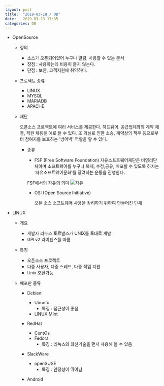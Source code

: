 ```yaml
---
layout: post
title:  "2019-03-18 / DB"
date:   2019-03-28 17:35
categories: DB
---
```


- 	OpenSource
	- 정의
		- 소스가 오픈되어있어 누구나 열람, 사용할 수 있는 문서
		- 장점 : 사용하는데 비용이 들지 않는다.
		- 단점 : 보안, 고객지원에 취약하다.

	- 프로젝트 종류
		- LINUX
		- MYSQL
		- MARIADB
		- APACHE
		
	- 재단

		오픈소스 프로젝트에 여러 서비스를 제공한다. 하드웨어, 공급업체와의 계약 체결, 직원 채용을 예로 들 수 있다. 또 과실로 인한 소송, 계약상의 책무 등으로부터 참여자를 보호하는 '방어벽' 역할을 할 수 있다.
		
		- 종류
			- FSF (Free Software Foundation) 
				자유소프트웨어재단은 비영리단체이며 소프트웨어를 누구나 복제, 수정,공유, 
		    배포할 수 있도록 하자는 ‘자유소프트웨어문화’를 장려하는 운동을 진행한다.

		    FSF에서의 자유의 의미
	![자유](https://user-images.githubusercontent.com/48667798/55142439-faaf4e00-517f-11e9-93cd-03c86e803000.JPG)


			- OSI (Open Source Initiative)

				오픈 소스 소프트웨어 사용을 장려하기 위하여 만들어진 단체





-	LINUX
	- 개요
		- 개발자 리누스 토르발스가 UNIX를 토대로 개발
        - GPLv2 라이센스를 따름

    - 특징
    	- 오픈소스 프로젝트
    	- 다중 사용자, 다중 스레드, 다중 작업 지원
    	- Unix 호환가능

    - 배포판 종류
    	- Debian
    		- Ubuntu
    			- 특징 : 접근성이 좋음
    		- LINUX Mint


    	- RedHat
    		- CentOs
    		- Fedora
    			- 특징 : 리눅스의 최신기술을 먼저 사용해 볼 수 있음


    	- SlackWare
    		- openSUSE
    			- 특징 : 안정성이 뛰어남


    	- Android
  	
